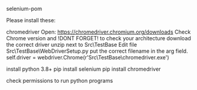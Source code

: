 selenium-pom

Please install these:

chromedriver
Open: https://chromedriver.chromium.org/downloads
Check Chrome version and !DONT FORGET! to check your architecture
download the correct driver
unzip next to Src\TestBase
Edit file Src\TestBase\WebDriverSetup.py
put the correct filename in the arg field. 
self.driver = webdriver.Chrome(r'Src\TestBase\chromedriver.exe')


install python 3.8+
pip install selenium
pip install chromedriver

check permissions to run python programs

